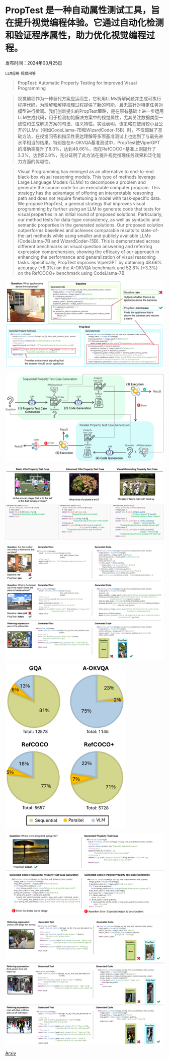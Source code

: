 # PropTest 是一种自动属性测试工具，旨在提升视觉编程体验。它通过自动化检测和验证程序属性，助力优化视觉编程过程。

发布时间：2024年03月25日

`LLM应用` `视觉问答`

> PropTest: Automatic Property Testing for Improved Visual Programming

> 视觉编程作为一种替代方案应运而生，它利用LLMs拆解问题并生成可执行程序代码，为理解和解释推理过程提供了新的可能，且无需针对特定任务对模型进行微调。我们创新提出的PropTest策略，是在原有基础上进一步运用LLM生成代码，用于检测初始解决方案中的视觉属性，尤其关注数据类型一致性和生成解决方案的句法、语义特性。实验表明，该策略在使用较小且公开的LLMs（例如CodeLlama-7B和WizardCoder-15B）时，不仅超越了基础方法，在视觉问答和指示性表达理解等多项基准测试上也达到了与最先进水平相当的结果。特别是在A-OKVQA基准测试中，PropTest使ViperGPT的准确率提升了8.3%，达到48.66%，而在RefCOCO+基准上则提升了3.3%，达到52.8%，充分证明了此方法在提升视觉推理任务效果和泛化能力方面的优越性。

> Visual Programming has emerged as an alternative to end-to-end black-box visual reasoning models. This type of methods leverage Large Language Models (LLMs) to decompose a problem and generate the source code for an executable computer program. This strategy has the advantage of offering an interpretable reasoning path and does not require finetuning a model with task-specific data. We propose PropTest, a general strategy that improves visual programming by further using an LLM to generate code that tests for visual properties in an initial round of proposed solutions. Particularly, our method tests for data-type consistency, as well as syntactic and semantic properties in the generated solutions. Our proposed solution outperforms baselines and achieves comparable results to state-of-the-art methods while using smaller and publicly available LLMs (CodeLlama-7B and WizardCoder-15B). This is demonstrated across different benchmarks on visual question answering and referring expression comprehension, showing the efficacy of our approach in enhancing the performance and generalization of visual reasoning tasks. Specifically, PropTest improves ViperGPT by obtaining 48.66% accuracy (+8.3%) on the A-OKVQA benchmark and 52.8% (+3.3%) on the RefCOCO+ benchmark using CodeLlama-7B.

![PropTest 是一种自动属性测试工具，旨在提升视觉编程体验。它通过自动化检测和验证程序属性，助力优化视觉编程过程。](../../../paper_images/2403.16921/x1.png)

![PropTest 是一种自动属性测试工具，旨在提升视觉编程体验。它通过自动化检测和验证程序属性，助力优化视觉编程过程。](../../../paper_images/2403.16921/x2.png)

![PropTest 是一种自动属性测试工具，旨在提升视觉编程体验。它通过自动化检测和验证程序属性，助力优化视觉编程过程。](../../../paper_images/2403.16921/x3.png)

![PropTest 是一种自动属性测试工具，旨在提升视觉编程体验。它通过自动化检测和验证程序属性，助力优化视觉编程过程。](../../../paper_images/2403.16921/x4.png)

![PropTest 是一种自动属性测试工具，旨在提升视觉编程体验。它通过自动化检测和验证程序属性，助力优化视觉编程过程。](../../../paper_images/2403.16921/x5.png)

![PropTest 是一种自动属性测试工具，旨在提升视觉编程体验。它通过自动化检测和验证程序属性，助力优化视觉编程过程。](../../../paper_images/2403.16921/x6.png)

![PropTest 是一种自动属性测试工具，旨在提升视觉编程体验。它通过自动化检测和验证程序属性，助力优化视觉编程过程。](../../../paper_images/2403.16921/x7.png)

[Arxiv](https://arxiv.org/abs/2403.16921)